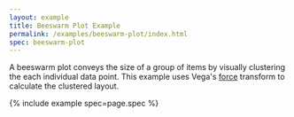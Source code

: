 ```yaml
---
layout: example
title: Beeswarm Plot Example
permalink: /examples/beeswarm-plot/index.html
spec: beeswarm-plot
---
```


A beeswarm plot conveys the size of a group of items by visually clustering the each individual data point. This example uses Vega's [force](../../docs/transforms/force) transform to calculate the clustered layout.

{% include example spec=page.spec %}
